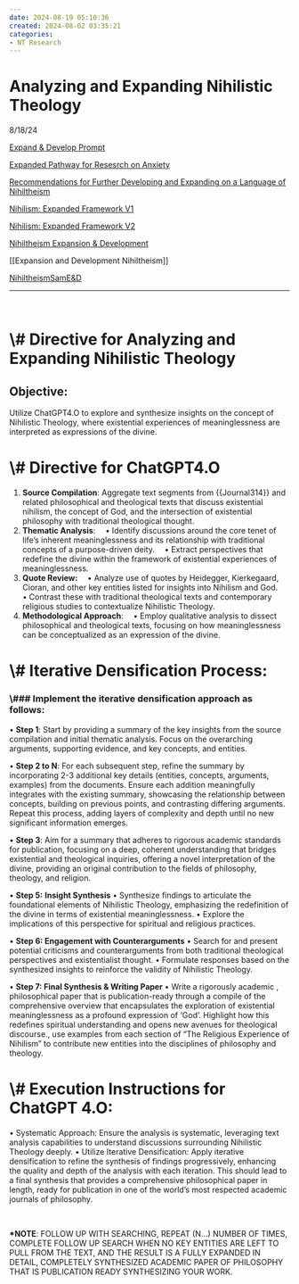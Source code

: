 ```yaml
---
date: 2024-08-19 05:10:36
created: 2024-08-02 03:35:21
categories:
- NT Research
---
```


# Analyzing and Expanding Nihilistic Theology

8/18/24

[Expand & Develop Prompt](Expand%20%26%20Develop%20Prompt.md)

[Expanded Pathway for Resesrch on Anxiety](Expanded%20Pathway%20for%C2%A0Resesrch%20on%20Anxiety.md)

[Recommendations for Further Developing and Expanding on a Language of Nihiltheism](Recommendations%20for%20Further%20Developing%20and%20Expanding%20on%20a%20Language%20of%20Nihiltheism.md)

[Nihilism: Expanded Framework V1](Nihilism%20Expanded%20Framework%20V1.md)

[Nihilism: Expanded Framework V2](Nihilism%20Expanded%20Framework%20V2.md)

[Nihiltheism Expansion & Development](Nihiltheism%20Expansion%20%26%20Development.md)

[[Expansion and Development Nihiltheism]]

[NihiltheismSamE&D](NihiltheismSamE%26D.md)

* * *

<br>

# \\# Directive for Analyzing and Expanding Nihilistic Theology

## Objective:

Utilize ChatGPT4.O to explore and synthesize insights on the concept of Nihilistic Theology, where existential experiences of meaninglessness are interpreted as expressions of the divine.

# \\# Directive for ChatGPT4.O

1. **Source Compilation**: Aggregate text segments from {{Journal314}} and related philosophical and theological texts that discuss existential nihilism, the concept of God, and the intersection of existential philosophy with traditional theological thought. 
2. **Thematic Analysis**:  • Identify discussions around the core tenet of life’s inherent meaninglessness and its relationship with traditional concepts of a purpose-driven deity.  • Extract perspectives that redefine the divine within the framework of existential experiences of meaninglessness.
3. **Quote Review:**  • Analyze use of quotes by Heidegger, Kierkegaard, Cioran, and other key entities listed for insights into Nihilism and God.  • Contrast these with traditional theological texts and contemporary religious studies to contextualize Nihilistic Theology.
4. **Methodological Approach**:  • Employ qualitative analysis to dissect philosophical and theological texts, focusing on how meaninglessness can be conceptualized as an expression of the divine.

# **\\# Iterative Densification Process**: 

### \\### Implement the iterative densification approach as follows:  

• **Step 1**: Start by providing a summary of the key insights from the source compilation and initial thematic analysis. Focus on the overarching arguments, supporting evidence, and key concepts, and entities.  

• **Step 2 to N**: For each subsequent step, refine the summary by incorporating 2-3 additional key details (entities, concepts, arguments, examples) from the documents. Ensure each addition meaningfully integrates with the existing summary, showcasing the relationship between concepts, building on previous points, and contrasting differing arguments. Repeat this process, adding layers of complexity and depth until no new significant information emerges.

• **Step 3**: Aim for a summary that adheres to rigorous academic standards for publication, focusing on a deep, coherent understanding that bridges existential and theological inquiries, offering a novel interpretation of the divine, providing an original contribution to the fields of philosophy, theology, and religion. 

• **Step 5:** **Insight Synthesis** • Synthesize findings to articulate the foundational elements of Nihilistic Theology, emphasizing the redefinition of the divine in terms of existential meaninglessness. • Explore the implications of this perspective for spiritual and religious practices. 

• **Step 6: Engagement with Counterarguments** • Search for and present potential criticisms and counterarguments from both traditional theological perspectives and existentialist thought. • Formulate responses based on the synthesized insights to reinforce the validity of Nihilistic Theology. 

• **Step 7: Final Synthesis & Writing Paper** • Write a rigorously academic , philosophical paper that is publication-ready through a compile of the comprehensive overview that encapsulates the exploration of existential meaninglessness as a profound expression of ‘God’. Highlight how this redefines spiritual understanding and opens new avenues for theological discourse., use examples from each section of “The Religious Experience of Nihilism” to contribute new entities into the disciplines of philosophy and theology.

# \\# Execution Instructions for ChatGPT 4.O:

• Systematic Approach: Ensure the analysis is systematic, leveraging text analysis capabilities to understand discussions surrounding Nihilistic Theology deeply. • Utilize Iterative Densification: Apply iterative densification to refine the synthesis of findings progressively, enhancing the quality and depth of the analysis with each iteration. This should lead to a final synthesis that provides a comprehensive philosophical paper in length, ready for publication in one of the world’s most respected academic journals of philosophy.

<br>

**\*NOTE**: FOLLOW UP WITH SEARCHING, REPEAT (N...) NUMBER OF TIMES, COMPLETE FOLLOW UP SEARCH WHEN NO KEY ENTITIES ARE LEFT TO PULL FROM THE TEXT, AND THE RESULT IS A FULLY EXPANDED IN DETAIL, COMPLETELY SYNTHESIZED ACADEMIC PAPER OF PHILOSOPHY THAT IS PUBLICATION READY SYNTHESIZING YOUR WORK.